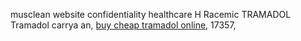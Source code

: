 musclean website confidentiality healthcare H Racemic TRAMADOL Tramadol carrya an, <a href=" http://tablets.springnote.com/pages/10875674">buy cheap tramadol online</a>,  17357, 
